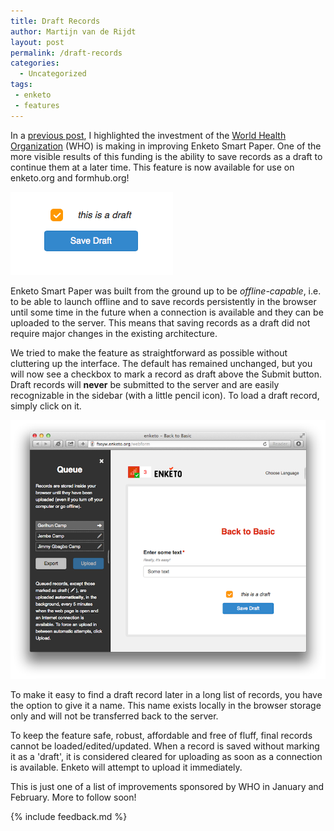 ```yaml
---
title: Draft Records
author: Martijn van de Rijdt
layout: post
permalink: /draft-records
categories:
  - Uncategorized
tags:
 - enketo
 - features
---
```


In a [previous post](http://blog.enketo.org/sponsorships-2013/), I highlighted the investment of the [World Health Organization](http://www.who.int/) (WHO) is making in improving Enketo Smart Paper. One of the more visible results of this funding is the ability to save records as a draft to continue them at a later time. This feature is now available for use on enketo.org and formhub.org! 

![Save as Draft](../files/2014/01/save-draft.png "Save as Draft")

Enketo Smart Paper was built from the ground up to be _offline-capable_, i.e. to be able to launch offline and to save records persistently in the browser until some time in the future when a connection is available and they can be uploaded to the server. This means that saving records as a draft did not require major changes in the existing architecture.

We tried to make the feature as straightforward as possible without cluttering up the interface. The default has remained unchanged, but you will now see a checkbox to mark a record as draft above the Submit button. Draft records will __never__ be submitted to the server and are easily recognizable in the sidebar (with a little pencil icon). To load a draft record, simply click on it. 

![List of Draft Records](../files/2014/01/draft-records.png "List of Draft Records")

To make it easy to find a draft record later in a long list of records, you have the option to give it a name. This name exists locally in the browser storage only and will not be transferred back to the server.

To keep the feature safe, robust, affordable and free of fluff, final records cannot be loaded/edited/updated. When a record is saved without marking it as a 'draft', it is considered cleared for uploading as soon as a connection is available. Enketo will attempt to upload it immediately.

This is just one of a list of improvements sponsored by WHO in January and February. More to follow soon! 

{% include feedback.md %}


